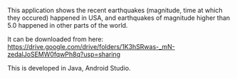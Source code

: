 This application shows the recent earthquakes (magnitude, time at which they occured) happened in USA, and earthquakes of magnitude higher than 5.0 happened in other parts
of the world. 

It can be downloaded from here: https://drive.google.com/drive/folders/1K3hSRwas-_mN-zedalJoSEMW0fqwPh8q?usp=sharing

This is developed in Java, Android Studio.
